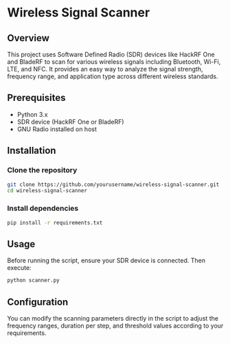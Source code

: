 # Wireless Signal Scanner

## Overview
This project uses Software Defined Radio (SDR) devices like HackRF One and BladeRF to scan for various wireless signals including Bluetooth, Wi-Fi, LTE, and NFC. It provides an easy way to analyze the signal strength, frequency range, and application type across different wireless standards.

## Prerequisites
- Python 3.x
- SDR device (HackRF One or BladeRF)
- GNU Radio installed on host

## Installation

### Clone the repository
```bash
git clone https://github.com/yourusername/wireless-signal-scanner.git
cd wireless-signal-scanner
```

### Install dependencies
```bash
pip install -r requirements.txt
```

## Usage
Before running the script, ensure your SDR device is connected. Then execute:
```bash
python scanner.py
```

## Configuration
You can modify the scanning parameters directly in the script to adjust the frequency ranges, duration per step, and threshold values according to your requirements.
